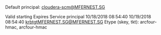 Default principal: cloudera-scm@MFERNEST.SG

Valid starting       Expires              Service principal
10/18/2018 08:54:40  10/19/2018 08:54:40  krbtgtMFERNEST.SG@MFERNEST.SG
        Etype (skey, tkt): arcfour-hmac, arcfour-hmac
